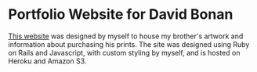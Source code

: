 # Portfolio Website for David Bonan

[This website](http://dave-site.herokuapp.com/portfolio) was designed by myself to house my brother's artwork and information about purchasing his prints. The site was designed using Ruby on Rails and Javascript, with custom styling by myself, and is hosted on Heroku and Amazon S3.